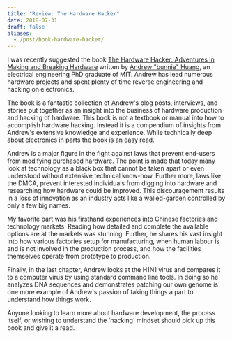 ```yaml
---
title: "Review: The Hardware Hacker"
date: 2018-07-31
draft: false
aliases:
  - /post/book-hardware-hacker/
---
```


I was recently suggested the book [The Hardware Hacker: Adventures in Making and Breaking Hardware](https://www.amazon.com/Hardware-Hacker-Adventures-Making-Breaking/dp/159327758X) written by [Andrew "bunnie" Huang](https://en.wikipedia.org/wiki/Andrew_Huang_(hacker)), an electrical engineering PhD graduate of MIT. Andrew has lead numerous hardware projects and spent plenty of time reverse engineering and hacking on electronics.

The book is a fantastic collection of Andrew's blog posts, interviews, and stories put together as an insight into the business of hardware production and hacking of hardware. This book is not a textbook or manual into how to accomplish hardware hacking. Instead it is a compendium of insights from Andrew's extensive knowledge and experience. While technically deep about electronics in parts the book is an easy read.

Andrew is a major figure in the fight against laws that prevent end-users from modifying purchased hardware. The point is made that today many look at technology as a black box that cannot be taken apart or even understood without extensive technical know-how. Further more, laws like the DMCA, prevent interested individuals from digging into hardware and researching how hardware could be improved. This discouragement results in a loss of innovation as an industry acts like a walled-garden controlled by only a few big names.

My favorite part was his firsthand experiences into Chinese factories and technology markets. Reading how detailed and complete the available options are at the markets was stunning. Further, he shares his vast insight into how various factories setup for manufacturing, when human labour is and is not involved in the production process, and how the facilities themselves operate from prototype to production.

Finally, in the last chapter, Andrew looks at the H1N1 virus and compares it to a computer virus by using standard command line tools. In doing so he analyzes DNA sequences and demonstrates patching our own genome is one more example of Andrew's passion of taking things a part to understand how things work.

Anyone looking to learn more about hardware development, the process itself, or wishing to understand the 'hacking' mindset should pick up this book and give it a read.
